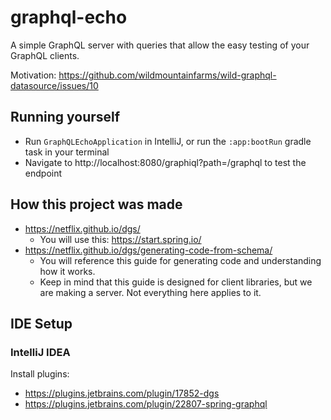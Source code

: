 # graphql-echo
A simple GraphQL server with queries that allow the easy testing of your GraphQL clients.

Motivation: https://github.com/wildmountainfarms/wild-graphql-datasource/issues/10

## Running yourself

* Run `GraphQLEchoApplication` in IntelliJ, or run the `:app:bootRun` gradle task in your terminal
* Navigate to http://localhost:8080/graphiql?path=/graphql to test the endpoint

## How this project was made

* https://netflix.github.io/dgs/
    * You will use this: https://start.spring.io/
* https://netflix.github.io/dgs/generating-code-from-schema/
  * You will reference this guide for generating code and understanding how it works.
  * Keep in mind that this guide is designed for client libraries, but we are making a server. Not everything here applies to it.

## IDE Setup

### IntelliJ IDEA

Install plugins:
* https://plugins.jetbrains.com/plugin/17852-dgs
* https://plugins.jetbrains.com/plugin/22807-spring-graphql
